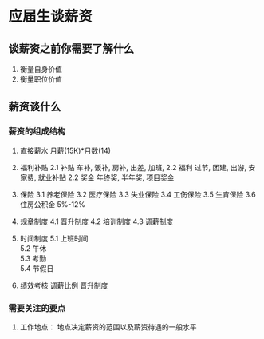 # 应届生谈薪资

## 谈薪资之前你需要了解什么
1. 衡量自身价值
2. 衡量职位价值


## 薪资谈什么
### 薪资的组成结构
1. 直接薪水    月薪(15K)\*月数(14)
2. 福利补贴
    2.1 补贴    车补, 饭补, 房补, 出差, 加班,
    2.2 福利    过节, 团建, 出游, 安家费, 就业补贴
    2.2 奖金    年终奖, 半年奖, 项目奖金
3. 保险
    3.1 养老保险
    3.2 医疗保险
    3.3 失业保险
    3.4 工伤保险
    3.5 生育保险
    3.6 住房公积金   5%-12%
4. 规章制度
    4.1 晋升制度
    4.2 培训制度
    4.3 调薪制度

5. 时间制度
    5.1 上班时间    
    5.2 午休        
    5.3 考勤        
    5.4 节假日      

4. 绩效考核
    调薪比例
    晋升制度


### 需要关注的要点
1. 工作地点： 地点决定薪资的范围以及薪资待遇的一般水平
